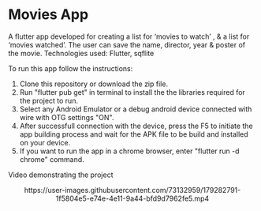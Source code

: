 # Movies App

A flutter app developed for creating a list for ‘movies to watch’ , & a list 
for ‘movies watched’. The user can save the name, director, year & 
poster of the movie.
Technologies used: Flutter, sqflite

To run this app follow the instructions:

1) Clone this repository or download the zip file.
2) Run "flutter pub get" in terminal to install the the libraries required for the project to run. 
3) Select any Android Emulator or a debug android device connected with wire with OTG settings "ON".
4) After successfull connection with the device, press the F5 to initiate the app building process and wait for the APK file to be build and installed on your  device.
5) If you want to run the app in a chrome browser, enter "flutter run -d chrome" command.

Video demonstrating the project
<center>
https://user-images.githubusercontent.com/73132959/179282791-1f5804e5-e74e-4e11-9a44-bfd9d7962fe5.mp4
</center>
